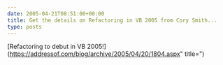 ```yaml
---
date: 2005-04-21T08:51:00+00:00
title: Get the details on Refactoring in VB 2005 from Cory Smith...
type: posts
---
```

[Refactoring to debut in VB 2005!](https://addressof.com/blog/archive/2005/04/20/1804.aspx" title=")
